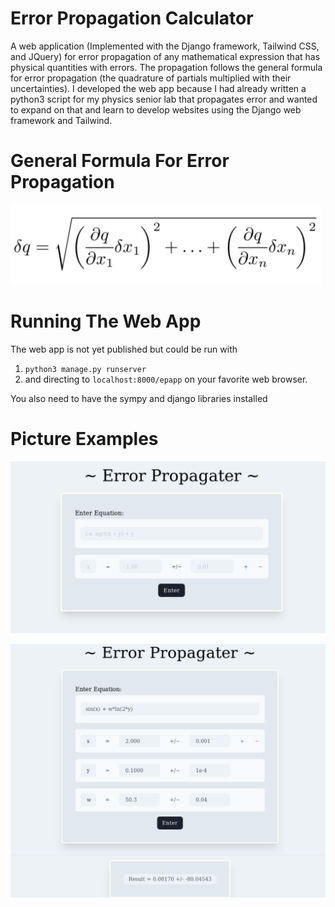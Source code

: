 # Error Propagation Calculator
A web application (Implemented with the Django framework, Tailwind CSS, and JQuery) for error propagation of any mathematical expression that has physical quantities with errors. The propagation follows the general formula for error propagation (the quadrature of partials multiplied with their uncertainties). I developed the web app because I had already written a python3 script for my physics senior lab that propagates error and wanted to expand on that and learn to develop websites using the Django web framework and Tailwind. 

# General Formula For Error Propagation
![Equation used in propagating errors](/assets/images/e-prop-eq.PNG)

# Running The Web App
The web app is not yet published but could be run with

1. `python3 manage.py runserver` 
2. and directing to `localhost:8000/epapp` on your favorite web browser. 

You also need to have the sympy and django libraries installed
# Picture Examples

![Form for inputting values](/assets/images/ex-picture-no-result.PNG)

![Form with input and Results](/assets/images/ex-pic-with-inp-and-res.PNG)


